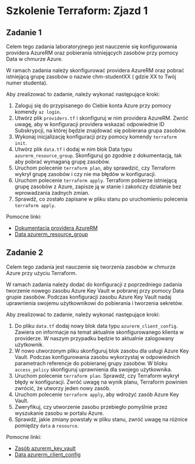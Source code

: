 # Szkolenie Terraform: Zjazd 1

## Zadanie 1

Celem tego zadania laboratoryjnego jest nauczenie się konfigurowania providera AzureRM oraz pobierania istniejących
zasobów przy pomocy Data w chmurze Azure.

W ramach zadania należy skonfigurować providera AzureRM oraz pobrać istniejącą grupę zasobów o nazwie chm-studentXX (
gdzie XX to Twój numer studenta).

Aby zrealizować to zadanie, należy wykonać następujące kroki:

1. Zaloguj się do przypisanego do Ciebie konta Azure przy pomocy komendy `az login`.
2. Utwórz plik `providers.tf` i skonfiguruj w nim providera AzureRM. Zwróć uwagę, aby w konfiguracji providera wskazać
   odpowiednie ID Subskrypcji, na której będzie znajdować się pobierana grupa zasobów.
3. Wykonaj inicjalizację konfiguracji przy pomocy komendy `terraform init`.
4. Utwórz plik `data.tf` i dodaj w nim blok Data typu `azurerm_resource_group`. Skonfiguruj go zgodnie z dokumentacją,
   tak aby pobrać wymaganą grupę zasobów.
5. Uruchom polecenie `terraform plan`, aby sprawdzić, czy Terraform wykrył grupę zasobów i czy nie ma błędów w
   konfiguracji.
6. Uruchom polecenie `terraform apply`. Terraform pobierze istniejącą grupę zasobów z Azure, zapisze ją w stanie i
   zakończy działanie bez wprowadzania żadnych zmian.
7. Sprawdź, co zostało zapisane w pliku stanu po uruchomieniu polecenia `terraform apply`.

Pomocne linki:

* [Dokumentacja providera AzureRM](https://registry.terraform.io/providers/hashicorp/azurerm/latest/docs)
* [Data azurerm_resource_group](https://registry.terraform.io/providers/hashicorp/azurerm/latest/docs/data-sources/resource_group)

## Zadanie 2

Celem tego zadania jest nauczenie się tworzenia zasobów w chmurze Azure przy użyciu Terraform.

W ramach zadania należy dodać do konfiguracji z poprzedniego zadania tworzenie nowego zasobu Azure Key Vault w pobranej
przy pomocy Data grupie zasobów.
Podczas konfiguracji zasobu Azure Key Vault nadaj uprawnienia swojemu użytkownikowi do pobierania i tworzenia sekretów.

Aby zrealizować to zadanie, należy wykonać następujące kroki:

1. Do pliku `data.tf` dodaj nowy blok data typu `azurerm_client_config`. Zawiera on informacje na temat aktualnie
   skonfigurowanego klienta w providerze. W naszym przypadku będzie to aktualnie zalogowany użytkownik.
2. W nowo utworzonym pliku skonfiguruj blok zasobu dla usługi Azure Key Vault. Podczas
   konfigurowania zasobu wykorzystaj w odpowiednich parametrach referencje do pobieranej grupy zasobów. W
   bloku `access_policy` skonfiguruj uprawnienia dla swojego użytkownika.
3. Uruchom polecenie `terraform plan`. Sprawdź, czy Terraform wykrył błędy w konfiguracji. Zwróć uwagę na wynik planu,
   Terraform powinien zwrócić, że utworzy jeden nowy zasób.
4. Uruchom polecenie `terraform apply`, aby wdrożyć zasób Azure Key Vault.
5. Zweryfikuj, czy utworzenie zasobu przebiegło pomyślnie przez wyszukanie zasobu w portalu Azure.
6. Sprawdź, jakie zmiany powstały w pliku stanu, zwróć uwagę na różnice pomiędzy `data` a `resource`.

Pomocne linki:

* [Zasób azurerm_key_vault](https://registry.terraform.io/providers/hashicorp/azurerm/latest/docs/resources/key_vault)
* [Data azurerm_client_config](https://registry.terraform.io/providers/hashicorp/azurerm/latest/docs/data-sources/client_config)

